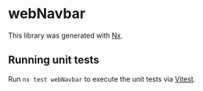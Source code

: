 # webNavbar

This library was generated with [Nx](https://nx.dev).

## Running unit tests

Run `nx test webNavbar` to execute the unit tests via [Vitest](https://vitest.dev/).
